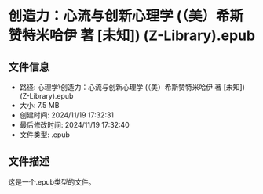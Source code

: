 ﻿# 创造力：心流与创新心理学 (（美）希斯赞特米哈伊 著 [未知]) (Z-Library).epub

## 文件信息
- 路径: 心理学\创造力：心流与创新心理学 (（美）希斯赞特米哈伊 著 [未知]) (Z-Library).epub
- 大小: 7.5 MB
- 创建时间: 2024/11/19 17:32:31
- 最后修改时间: 2024/11/19 17:32:40
- 文件类型: .epub

## 文件描述
这是一个.epub类型的文件。

